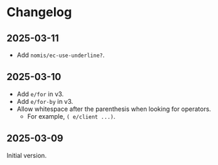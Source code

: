 # Changelog


## 2025-03-11

- Add `nomis/ec-use-underline?`.


## 2025-03-10

- Add `e/for` in v3.
- Add `e/for-by` in v3.
- Allow whitespace after the parenthesis when looking for operators.
  - For example, `( e/client ...)`.


## 2025-03-09

Initial version.
